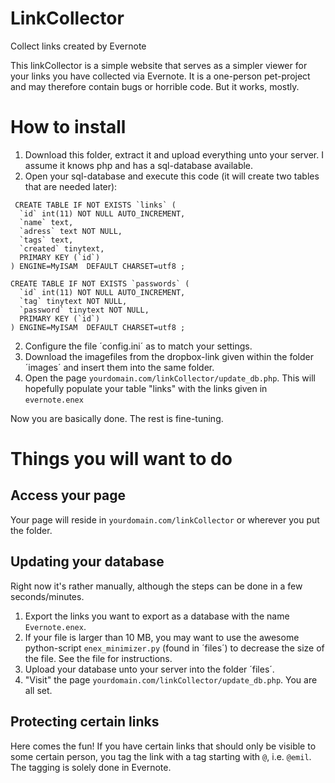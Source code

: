 LinkCollector
=============

Collect links created by Evernote

This linkCollector is a simple website that serves as a simpler viewer for your links you have collected via Evernote.
It is a one-person pet-project and may therefore contain bugs or horrible code. But it works, mostly.

# How to install

1. Download this folder, extract it and upload everything unto your server. I assume it knows php and has a sql-database available.
1. Open your sql-database and execute this code (it will create two tables that are needed later):
```
 CREATE TABLE IF NOT EXISTS `links` (
  `id` int(11) NOT NULL AUTO_INCREMENT,
  `name` text,
  `adress` text NOT NULL,
  `tags` text,
  `created` tinytext,
  PRIMARY KEY (`id`)
) ENGINE=MyISAM  DEFAULT CHARSET=utf8 ;

CREATE TABLE IF NOT EXISTS `passwords` (
  `id` int(11) NOT NULL AUTO_INCREMENT,
  `tag` tinytext NOT NULL,
  `password` tinytext NOT NULL,
  PRIMARY KEY (`id`)
) ENGINE=MyISAM  DEFAULT CHARSET=utf8 ;
```
2. Configure the file ´config.ini´ as to match your settings.
3. Download the imagefiles from the dropbox-link given within the folder ´images´ and insert them into the same folder.
4. Open the page `yourdomain.com/linkCollector/update_db.php`. This will hopefully populate your table "links" with the links given in `evernote.enex`

Now you are basically done. The rest is fine-tuning.

# Things you will want to do

## Access your page
Your page will reside in `yourdomain.com/linkCollector` or wherever you put the folder.

## Updating your database
Right now it's rather manually, although the steps can be done in a few seconds/minutes.

1. Export the links you want to export as a database with the name `Evernote.enex`.
2. If your file is larger than 10 MB, you may want to use the awesome python-script `enex_minimizer.py` (found in ´files´) to decrease the size of the file. See the file for instructions.
3. Upload your database unto your server into the folder ´files´.
4. "Visit" the page `yourdomain.com/linkCollector/update_db.php`. You are all set.

## Protecting certain links

Here comes the fun! If you have certain links that should only be visible to some certain person, you tag the link with a tag starting with `@`, i.e. `@emil`. The tagging is solely done in Evernote.
